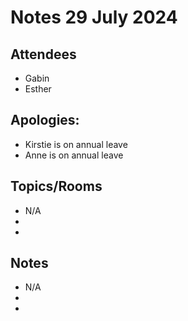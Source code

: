 # Notes 29 July 2024

## Attendees 

* Gabin
* Esther

## Apologies:

* Kirstie is on annual leave
* Anne is on annual leave

## Topics/Rooms

* N/A
* 
* 

## Notes

* N/A
* 
* 